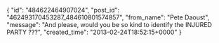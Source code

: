  {
   "id": "484622464907024",
   "post_id": "462493170453287_484610801574857",
   "from_name": "Pete Daoust",
   "message": "And please, would you be so kind to identify the INJURED PARTY ???",
   "created_time": "2013-02-24T18:52:15+0000"
 }

